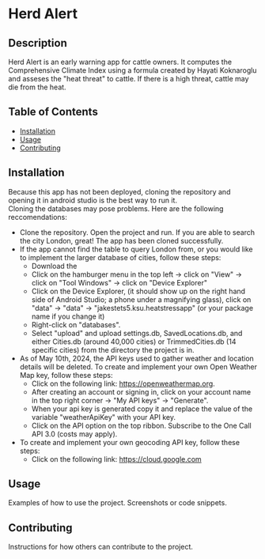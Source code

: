 # Herd Alert

## Description

Herd Alert is an early warning app for cattle owners. It computes the Comprehensive Climate Index using a formula created by Hayati Koknaroglu and asseses the "heat threat" to cattle. If there is a high threat, cattle may die from the heat. 

## Table of Contents

- [Installation](#installation)
- [Usage](#usage)
- [Contributing](#contributing)

## Installation

Because this app has not been deployed, cloning the repository and opening it in android studio is the best way to run it.     
Cloning the databases may pose problems. Here are the following reccomendations:
* Clone the repository. Open the project and run. If you are able to search the city London, great! The app has been cloned successfully.
* If the app cannot find the table to query London from, or you would like to implement the larger database of cities, follow these steps:
  * Download the 
  * Click on the hamburger menu in the top left -> click on "View" -> click on "Tool Windows" -> click on "Device Explorer"
  * Click on the Device Explorer, (it should show up on the right hand side of Android Studio; a phone under a magnifying glass), click on "data" -> "data" -> "jakestets5.ksu.heatstressapp" (or your package name if you change it)
  * Right-click on "databases".
  * Select "upload" and upload settings.db, SavedLocations.db, and either Cities.db (around 40,000 cities) or TrimmedCities.db (14 specific cities) from the directory the project is in.
* As of May 10th, 2024, the API keys used to gather weather and location details will be deleted. To create and implement your own Open Weather Map key, follow these steps:
  * Click on the following link: https://openweathermap.org.
  * After creating an account or signing in, click on your account name in the top right corner -> "My API keys" -> "Generate".
  * When your api key is generated copy it and replace the value of the variable "weatherApiKey" with your API key.
  * Click on the API option on the top ribbon. Subscribe to the One Call API 3.0 (costs may apply).
* To create and implement your own geocoding API key, follow these steps:
  * Click on the following link: https://cloud.google.com
## Usage

Examples of how to use the project. Screenshots or code snippets.

## Contributing

Instructions for how others can contribute to the project.
